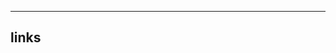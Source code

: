 <!-- ---
title: 我的小伙伴们
keywords: 链接
description: 云游的小伙伴们
links: https://www.yunyoujun.cn/friends/links.json
random: true
---

<YunLinks :links="frontmatter.links" :random="frontmatter.random" /> -->

---
links
---